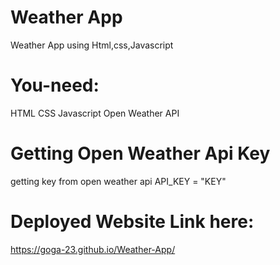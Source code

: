 # Weather App
Weather App using Html,css,Javascript

# You-need:
HTML
CSS
Javascript
Open Weather API

# Getting Open Weather Api Key 
getting key from open weather api
API_KEY = "KEY"


# Deployed Website Link here: 
  https://goga-23.github.io/Weather-App/

